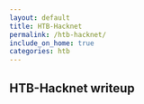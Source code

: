 ```yaml
---
layout: default
title: HTB-Hacknet
permalink: /htb-hacknet/
include_on_home: true
categories: htb
---
```


## HTB-Hacknet writeup
